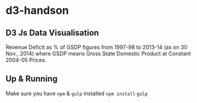 # d3-handson
## D3 Js Data Visualisation
Revenue Deficit as % of GSDP figures from 1997-98 to 2013-14 (as on 30 Nov., 2014) where GSDP means Gross State Domestic Product at Constant 2004-05 Prices.

## Up & Running
Make sure you have ```npm``` & ```gulp``` installed
```npm install```
```gulp```

